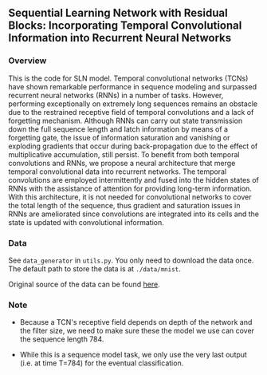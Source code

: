 ## Sequential Learning Network with Residual Blocks: Incorporating Temporal Convolutional Information into Recurrent Neural Networks

### Overview

This is the code for SLN model. Temporal convolutional networks (TCNs) have shown remarkable performance in sequence modeling and surpassed recurrent neural networks (RNNs) in a number of tasks. However, performing exceptionally on extremely long sequences remains an obstacle due to the restrained receptive field of temporal convolutions and a lack of forgetting mechanism. Although RNNs can carry out state transmission down the full sequence length and latch information by means of a forgetting gate, the issue of information saturation and vanishing or exploding gradients that occur during back-propagation due to the effect of multiplicative accumulation, still persist. To benefit from both temporal convolutions and RNNs, we propose a neural architecture that merge temporal convolutional data into recurrent networks. The temporal convolutions are employed intermittently and fused into the hidden states of RNNs with the assistance of attention for providing long-term information. With this architecture, it is not needed for convolutional networks to cover the total length of the sequence, thus gradient and saturation issues in RNNs are ameliorated since convolutions are integrated into its cells and the state is updated with convolutional information. 

### Data

See `data_generator` in `utils.py`. You only need to download the data once. The default path
to store the data is at `./data/mnist`.

Original source of the data can be found [here](http://yann.lecun.com/exdb/mnist/).

### Note

- Because a TCN's receptive field depends on depth of the network and the filter size, we need
to make sure these the model we use can cover the sequence length 784. 

- While this is a sequence model task, we only use the very last output (i.e. at time T=784) for 
the eventual classification.
